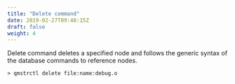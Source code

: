 ```yaml
---
title: "Delete command"
date: 2019-02-27T09:48:15Z
draft: false
weight: 4
---
```


Delete command deletes a specified node and follows the generic syntax of the database commands to reference nodes.

    > qmstrctl delete file:name:debug.o

